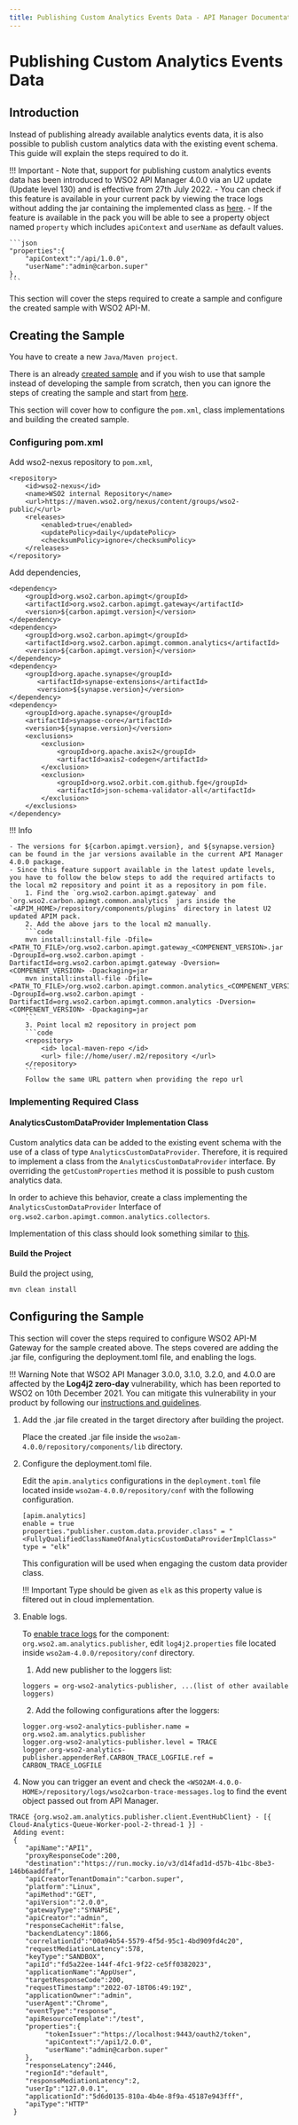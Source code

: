 ```yaml
---
title: Publishing Custom Analytics Events Data - API Manager Documentation 4.0.0
---
```


# Publishing Custom Analytics Events Data

## Introduction

Instead of publishing already available analytics events data, it is also possible to publish custom analytics data with the existing event schema. This guide will explain the steps required to do it.

!!! Important
    - Note that, support for publishing custom analytics events data has been introduced to WSO2 API Manager 4.0.0 via an U2 update (Update level 130) and is effective from 27th July 2022.
    - You can check if this feature is available in your current pack by viewing the trace logs without adding the jar containing the implemented class as [here]({{base_path}}/api-analytics/samples/publishing-custom-analytics-data/#build-the-project).
    - If the feature is available in the pack you will be able to see a property object named `property` which includes `apiContext` and `userName` as default values.

    ```json
    "properties":{
        "apiContext":"/api/1.0.0",
        "userName":"admin@carbon.super"
    },
    ```

This section will cover the steps required to create a sample and configure the created sample with WSO2 API-M.

## Creating the Sample

You have to create a new `Java/Maven project`. 

There is an already [created sample](https://github.com/wso2/samples-apim/tree/4.0.0/analytics-custom-data-provider) and if you wish to use that sample instead of developing the sample from scratch, then you can ignore the steps of creating the sample and start from [here]({{base_path}}/api-analytics/samples/publishing-custom-analytics-data/#build-the-project).

This section will cover how to configure the `pom.xml`, class implementations and building the created sample.

### Configuring pom.xml

Add wso2-nexus repository to `pom.xml`,

```code
<repository>
    <id>wso2-nexus</id>
    <name>WSO2 internal Repository</name>
    <url>https://maven.wso2.org/nexus/content/groups/wso2-public/</url>
    <releases>
        <enabled>true</enabled>
        <updatePolicy>daily</updatePolicy>
        <checksumPolicy>ignore</checksumPolicy>
    </releases>
</repository>
```

Add dependencies,

```code
<dependency>
    <groupId>org.wso2.carbon.apimgt</groupId>
    <artifactId>org.wso2.carbon.apimgt.gateway</artifactId>
    <version>${carbon.apimgt.version}</version>
</dependency>
<dependency>
    <groupId>org.wso2.carbon.apimgt</groupId>
    <artifactId>org.wso2.carbon.apimgt.common.analytics</artifactId>
    <version>${carbon.apimgt.version}</version>
</dependency>
<dependency>
    <groupId>org.apache.synapse</groupId>
       <artifactId>synapse-extensions</artifactId>
       <version>${synapse.version}</version>
</dependency>
<dependency>
    <groupId>org.apache.synapse</groupId>
    <artifactId>synapse-core</artifactId>
    <version>${synapse.version}</version>
    <exclusions>
        <exclusion>
            <groupId>org.apache.axis2</groupId>
            <artifactId>axis2-codegen</artifactId>
        </exclusion>
        <exclusion>
            <groupId>org.wso2.orbit.com.github.fge</groupId>
            <artifactId>json-schema-validator-all</artifactId>
        </exclusion>
    </exclusions>
</dependency>
```

!!! Info

	- The versions for ${carbon.apimgt.version}, and ${synapse.version} can be found in the jar versions available in the current API Manager 4.0.0 package.
    - Since this feature support available in the latest update levels, you have to follow the below steps to add the required artifacts to the local m2 repository and point it as a repository in pom file.
        1. Find the `org.wso2.carbon.apimgt.gateway` and `org.wso2.carbon.apimgt.common.analytics` jars inside the `<APIM_HOME>/repository/components/plugins` directory in latest U2 updated APIM pack.
        2. Add the above jars to the local m2 manually.
        ```code
        mvn install:install-file -Dfile=<PATH_TO_FILE>/org.wso2.carbon.apimgt.gateway_<COMPENENT_VERSION>.jar -DgroupId=org.wso2.carbon.apimgt -DartifactId=org.wso2.carbon.apimgt.gateway -Dversion=<COMPENENT_VERSION> -Dpackaging=jar
        mvn install:install-file -Dfile=<PATH_TO_FILE>/org.wso2.carbon.apimgt.common.analytics_<COMPENENT_VERSION>.jar -DgroupId=org.wso2.carbon.apimgt -DartifactId=org.wso2.carbon.apimgt.common.analytics -Dversion=<COMPENENT_VERSION> -Dpackaging=jar
        ```
        3. Point local m2 repository in project pom
        ```code
        <repository>
            <id> local-maven-repo </id>
            <url> file://home/user/.m2/repository </url>
        </repository>
        ```
        Follow the same URL pattern when providing the repo url

### Implementing Required Class

#### AnalyticsCustomDataProvider Implementation Class

Custom analytics data can be added to the existing event schema with the use of a class of type `AnalyticsCustomDataProvider`. Therefore, it is required to implement a class from the `AnalyticsCustomDataProvider` interface. By overriding the `getCustomProperties` method it is possible to push custom analytics data.

In order to achieve this behavior, create a class implementing the `AnalyticsCustomDataProvider` Interface of `org.wso2.carbon.apimgt.common.analytics.collectors`.

Implementation of this class should look something similar to [this](https://github.com/wso2/samples-apim/blob/4.0.0/analytics-custom-data-provider/src/main/java/org/wso2/carbon/apimgt/gateway/sample/publisher/CustomDataProvider.java).

#### Build the Project

Build the project using,

```code
mvn clean install
```

## Configuring the Sample

This section will cover the steps required to configure WSO2 API-M Gateway for the sample created above. The steps covered are adding the .jar file, configuring the deployment.toml file, and enabling the logs.

!!! Warning
    Note that WSO2 API Manager 3.0.0, 3.1.0, 3.2.0, and 4.0.0 are affected by the **Log4j2 zero-day** vulnerability, which has been reported to WSO2 on 10th December 2021. You can mitigate this vulnerability in your product by following our [instructions and guidelines](https://docs.wso2.com/pages/viewpage.action?pageId=180948677).

1. Add the .jar file created in the target directory after building the project.

    Place the created .jar file inside the `wso2am-4.0.0/repository/components/lib` directory.

2. Configure the deployment.toml file.

    Edit the `apim.analytics` configurations in the `deployment.toml` file located inside `wso2am-4.0.0/repository/conf` with the following configuration.

    ```code
    [apim.analytics]
    enable = true
    properties."publisher.custom.data.provider.class" = "<FullyQualifiedClassNameOfAnalyticsCustomDataProviderImplClass>"
    type = "elk"
    ```

    This configuration will be used when engaging the custom data provider class.

    !!! Important
        Type should be given as `elk` as this property value is filtered out in cloud implementation.

3. Enable logs.

    To [enable trace logs]({{base_path}}/administer/logging-and-monitoring/logging/configuring-logging/#enabling-logs-for-a-component) for the component: `org.wso2.am.analytics.publisher`, edit `log4j2.properties` file located inside `wso2am-4.0.0/repository/conf` directory. 

    1. Add new publisher to the loggers list:
    ```code
    loggers = org-wso2-analytics-publisher, ...(list of other available loggers)
    ```
    2. Add the following configurations after the loggers: 
    ```code
    logger.org-wso2-analytics-publisher.name = org.wso2.am.analytics.publisher
    logger.org-wso2-analytics-publisher.level = TRACE
    logger.org-wso2-analytics-publisher.appenderRef.CARBON_TRACE_LOGFILE.ref = CARBON_TRACE_LOGFILE
    ```

4. Now you can trigger an event and check the `<WSO2AM-4.0.0-HOME>/repository/logs/wso2carbon-trace-messages.log` to find the event object passed out from API Manager.

```log
TRACE {org.wso2.am.analytics.publisher.client.EventHubClient} - [{ Cloud-Analytics-Queue-Worker-pool-2-thread-1 }] - 
 Adding event: 
 {
    "apiName":"API1",
    "proxyResponseCode":200,
    "destination":"https://run.mocky.io/v3/d14fad1d-d57b-41bc-8be3-146b6aaddfaf",
    "apiCreatorTenantDomain":"carbon.super",
    "platform":"Linux",
    "apiMethod":"GET",
    "apiVersion":"2.0.0",
    "gatewayType":"SYNAPSE",
    "apiCreator":"admin",
    "responseCacheHit":false,
    "backendLatency":1866,
    "correlationId":"00a94b54-5579-4f5d-95c1-4bd909fd4c20",
    "requestMediationLatency":578,
    "keyType":"SANDBOX",
    "apiId":"fd5a22ee-144f-4fc1-9f22-ce5ff0382023",
    "applicationName":"AppUser",
    "targetResponseCode":200,
    "requestTimestamp":"2022-07-18T06:49:19Z",
    "applicationOwner":"admin",
    "userAgent":"Chrome",
    "eventType":"response",
    "apiResourceTemplate":"/test",
    "properties":{
         "tokenIssuer":"https://localhost:9443/oauth2/token",
         "apiContext":"/api1/2.0.0",
         "userName":"admin@carbon.super"
    },
    "responseLatency":2446,
    "regionId":"default",
    "responseMediationLatency":2,
    "userIp":"127.0.0.1",
    "applicationId":"5d6d0135-810a-4b4e-8f9a-45187e943fff",
    "apiType":"HTTP"
 }
```